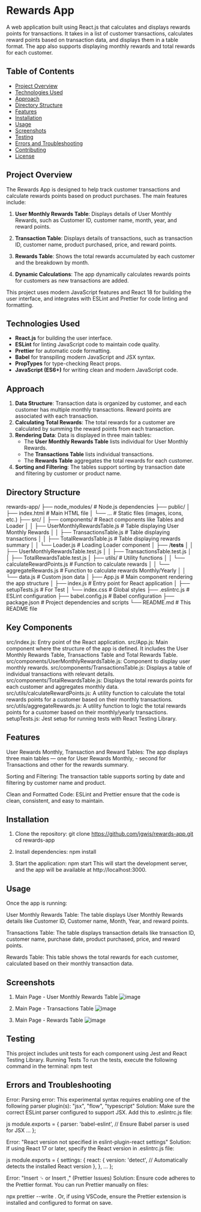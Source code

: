 # Rewards App

A web application built using React.js that calculates and displays rewards points for transactions. It takes in a list of customer transactions, calculates reward points based on transaction data, and displays them in a table format. The app also supports displaying monthly rewards and total rewards for each customer.

## Table of Contents

- [Project Overview](#project-overview)
- [Technologies Used](#technologies-used)
- [Approach](#approach)
- [Directory Structure](#directory-structure)
- [Features](#features)
- [Installation](#installation)
- [Usage](#usage)
- [Screenshots](#screenshots)
- [Testing](#Testing)
- [Errors and Troubleshooting](#errors-and-troubleshooting)
- [Contributing](#contributing)
- [License](#license)

## Project Overview

The Rewards App is designed to help track customer transactions and calculate rewards points based on product purchases. The main features include:

1. **User Monthly Rewards Table**: Displays details of User Monthly Rewards, such as Customer ID, customer name, month, year, and reward points.

2. **Transaction Table**: Displays details of transactions, such as transaction ID, customer name, product purchased, price, and reward points.
3. **Rewards Table**: Shows the total rewards accumulated by each customer and the breakdown by month.
4. **Dynamic Calculations**: The app dynamically calculates rewards points for customers as new transactions are added.

This project uses modern JavaScript features and React 18 for building the user interface, and integrates with ESLint and Prettier for code linting and formatting.

## Technologies Used

- **React.js** for building the user interface.
- **ESLint** for linting JavaScript code to maintain code quality.
- **Prettier** for automatic code formatting.
- **Babel** for transpiling modern JavaScript and JSX syntax.
- **PropTypes** for type-checking React props.
- **JavaScript (ES6+)** for writing clean and modern JavaScript code.

## Approach

1. **Data Structure**: Transaction data is organized by customer, and each customer has multiple monthly transactions. Reward points are associated with each transaction.
2. **Calculating Total Rewards**: The total rewards for a customer are calculated by summing the reward points from each transaction.
3. **Rendering Data**: Data is displayed in three main tables:
   - The **User Monthly Rewards Table** lists individual for User Monthly Rewards.
   - The **Transactions Table** lists individual transactions.
   - The **Rewards Table** aggregates the total rewards for each customer.
4. **Sorting and Filtering**: The tables support sorting by transaction date and filtering by customer or product name.

## Directory Structure

rewards-app/
├── node_modules/           # Node.js dependencies
├── public/
│   ├── index.html          # Main HTML file
│   └── ...                 # Static files (images, icons, etc.)
├── src/
│   ├── components/         # React components like Tables and Loader
│   │   ├── UserMonthlyRewardsTable.js  # Table displaying User Monthly Rewards
│   │   ├── TransactionsTable.js  # Table displaying transactions
│   │   ├── TotalRewardsTable.js # Table displaying rewards summary
│   │   └── Loader.js            # Loading Loader component
│   ├── /__tests__
│   │   ├── UserMonthlyRewardsTable.test.js
│   │   ├── TransactionsTable.test.js
│   │   ├── TotalRewardsTable.test.js
│   ├── utils/              # Utility functions
│   │   └── calculateRewardPoints.js # Function to calculate rewards
│   │   └── aggregateRewards.js # Function to calculate rewards Monthly/Yearly
│   │   └── data.js             # Custom json data
│   ├── App.js              # Main component rendering the app structure
│   ├── index.js            # Entry point for React application
│   ├── setupTests.js       # For Test
│   └── index.css           # Global styles
├── .eslintrc.js            # ESLint configuration
├── babel.config.js         # Babel configuration
├── package.json            # Project dependencies and scripts
└── README.md               # This README file

## Key Components
src/index.js: Entry point of the React application.
src/App.js: Main component where the structure of the app is defined. It includes the User Monthly Rewards Table, Transactions Table and Total Rewards Table.
src/components/UserMonthlyRewardsTable.js: Component to display user monthly rewards.
src/components/TransactionsTable.js: Displays a table of individual transactions with relevant details.
src/components/TotalRewardsTable.js: Displays the total rewards points for each customer and aggregates monthly data.
src/utils/calculateRewardPoints.js: A utility function to calculate the total rewards points for a customer based on their monthly transactions.
src/utils/aggregateRewards.js: A utility function to logic the total rewards points for a customer based on their monthly/yearly transactions.
setupTests.js: Jest setup for running tests with React Testing Library.

## Features

User Rewards Monthly, Transaction and Reward Tables: The app displays three main tables — one for User Rewards Monthly, - second for Transactions  and other for the rewards summary.

Sorting and Filtering: The transaction table supports sorting by date and filtering by customer name and product.

Clean and Formatted Code: ESLint and Prettier ensure that the code is clean, consistent, and easy to maintain.

## Installation 

1. Clone the repository:
git clone https://github.com/jgwis/rewards-app.git
cd rewards-app

2. Install dependencies:
npm install

3. Start the application:
npm start
This will start the development server, and the app will be available at http://localhost:3000.

## Usage
Once the app is running:

User Monthly Rewards Table: The table displays User Monthly Rewards details like Customer ID, Customer name, Month, Year, and reward points.

Transactions Table: The table displays transaction details like transaction ID, customer name, purchase date, product purchased, price, and reward points.

Rewards Table: This table shows the total rewards for each customer, calculated based on their monthly transaction data.

## Screenshots

1. Main Page - User Monthly Rewards Table
![image](https://github.com/user-attachments/assets/c1eaf2cf-c2c8-46d5-8fec-8b39422179c7)

2. Main Page - Transactions Table
![image](https://github.com/user-attachments/assets/2b6bdc13-556f-41cc-b303-70b9beaed936)

2. Main Page - Rewards Table
![image](https://github.com/user-attachments/assets/ff300fad-5396-4857-9722-57fd4736b701)

## Testing
This project includes unit tests for each component using Jest and React Testing Library.
Running Tests
To run the tests, execute the following command in the terminal:
npm test

## Errors and Troubleshooting

Error: Parsing error: This experimental syntax requires enabling one of the following parser plugin(s): "jsx", "flow", "typescript"
Solution:
Make sure the correct ESLint parser configured to support JSX. Add this to .eslintrc.js file:

js
module.exports = {
  parser: 'babel-eslint', // Ensure Babel parser is used for JSX
  ...
};

Error: "React version not specified in eslint-plugin-react settings"
Solution:
If using React 17 or later, specify the React version in .eslintrc.js file:

js
module.exports = {
  settings: {
    react: {
      version: 'detect', // Automatically detects the installed React version
    },
  },
  ...
};

Error: "Insert ␍ or Insert ," (Prettier Issues)
Solution:
Ensure code adheres to the Prettier format. You can run Prettier manually on files:

npx prettier --write .
Or, if using VSCode, ensure the Prettier extension is installed and configured to format on save.
